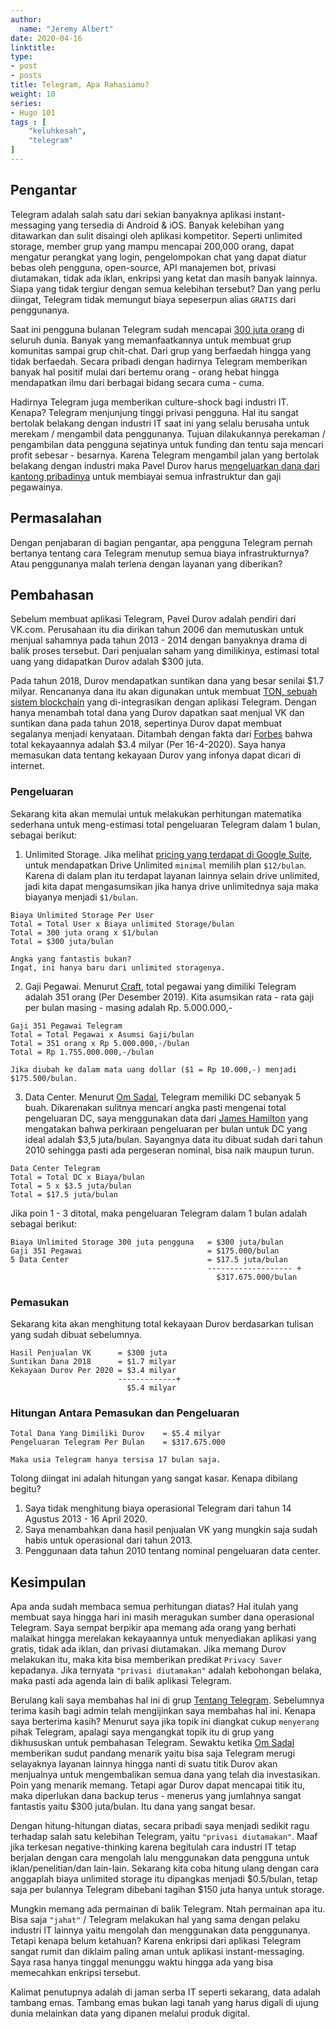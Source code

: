 ```yaml
---
author:
  name: "Jeremy Albert"
date: 2020-04-16
linktitle: 
type:
- post
- posts
title: Telegram, Apa Rahasiamu?
weight: 10
series:
- Hugo 101
tags : [
    "keluhkesah",
    "telegram"
]
---
```



## Pengantar

Telegram adalah salah satu dari sekian banyaknya aplikasi instant-messaging yang tersedia di Android & iOS. Banyak kelebihan yang ditawarkan dan sulit disaingi oleh aplikasi kompetitor. Seperti unlimited storage, member grup yang mampu mencapai 200,000 orang, dapat mengatur perangkat yang login, pengelompokan chat yang dapat diatur bebas oleh pengguna, open-source, API manajemen bot, privasi diutamakan, tidak ada iklan, enkripsi yang ketat dan masih banyak lainnya. Siapa yang tidak tergiur dengan semua kelebihan tersebut? Dan yang perlu diingat, Telegram tidak memungut biaya sepeserpun alias ```GRATIS``` dari penggunanya.

Saat ini pengguna bulanan Telegram sudah mencapai [300 juta orang](https://www.sec.gov/litigation/complaints/2019/comp-pr2019-212.pdf) di seluruh dunia. Banyak yang memanfaatkannya untuk membuat grup komunitas sampai grup chit-chat. Dari grup yang berfaedah hingga yang tidak berfaedah. Secara pribadi dengan hadirnya Telegram memberikan banyak hal positif mulai dari bertemu orang - orang hebat hingga mendapatkan ilmu dari berbagai bidang secara cuma - cuma.

Hadirnya Telegram juga memberikan culture-shock bagi industri IT. Kenapa? Telegram menjunjung tinggi privasi pengguna. Hal itu sangat bertolak belakang dengan industri IT saat ini yang selalu berusaha untuk merekam / mengambil data penggunanya. Tujuan dilakukannya perekaman / pengambilan data pengguna sejatinya untuk funding dan tentu saja mencari profit sebesar - besarnya. Karena Telegram mengambil jalan yang bertolak belakang dengan industri maka Pavel Durov harus [mengeluarkan dana dari kantong pribadinya](https://telegram.org/faq#q-how-are-you-going-to-make-money-out-of-this) untuk membiayai semua infrastruktur dan gaji pegawainya.

## Permasalahan

Dengan penjabaran di bagian pengantar, apa pengguna Telegram pernah bertanya tentang cara Telegram menutup semua biaya infrastrukturnya? Atau penggunanya malah terlena dengan layanan yang diberikan? 

## Pembahasan

Sebelum membuat aplikasi Telegram, Pavel Durov adalah pendiri dari VK.com. Perusahaan itu dia dirikan tahun 2006 dan memutuskan untuk menjual sahamnya pada tahun 2013 - 2014 dengan banyaknya drama di balik proses tersebut. Dari penjualan saham yang dimilikinya, estimasi total uang yang didapatkan Durov adalah $300 juta.

Pada tahun 2018, Durov mendapatkan suntikan dana yang besar senilai $1.7 milyar. Rencananya dana itu akan digunakan untuk membuat [TON, sebuah sistem blockchain](https://telegram.org/blog/ton-gram-notice) yang di-integrasikan dengan aplikasi Telegram. Dengan hanya menambah total dana yang Durov dapatkan saat menjual VK dan suntikan dana pada tahun 2018, sepertinya Durov dapat membuat segalanya menjadi kenyataan. Ditambah dengan fakta dari [Forbes](https://www.forbes.com/profile/pavel-durov/#45a61f4714c5) bahwa total kekayaannya adalah $3.4 milyar (Per 16-4-2020). Saya hanya memasukan data tentang kekayaan Durov yang infonya dapat dicari di internet.

### Pengeluaran
Sekarang kita akan memulai untuk melakukan perhitungan matematika sederhana untuk meng-estimasi total pengeluaran Telegram dalam 1 bulan, sebagai berikut:

1. Unlimited Storage. Jika melihat [pricing yang terdapat di Google Suite](https://gsuite.google.com/pricing.html), untuk mendapatkan Drive Unlimited `minimal` memilih plan `$12/bulan`. Karena di dalam plan itu terdapat layanan lainnya selain drive unlimited, jadi kita dapat mengasumsikan jika hanya drive unlimitednya saja maka biayanya menjadi `$1/bulan`.

```
Biaya Unlimited Storage Per User
Total = Total User x Biaya unlimited Storage/bulan
Total = 300 juta orang x $1/bulan
Total = $300 juta/bulan

Angka yang fantastis bukan? 
Ingat, ini hanya baru dari unlimited storagenya.
```

2. Gaji Pegawai. Menurut [Craft](https://craft.co/telegram-messenger), total pegawai yang dimiliki Telegram adalah 351 orang (Per Desember 2019). Kita asumsikan rata - rata gaji per bulan masing - masing adalah Rp. 5.000.000,-
```
Gaji 351 Pegawai Telegram
Total = Total Pegawai x Asumsi Gaji/bulan
Total = 351 orang x Rp 5.000.000,-/bulan
Total = Rp 1.755.000.000,-/bulan

Jika diubah ke dalam mata uang dollar ($1 = Rp 10.000,-) menjadi $175.500/bulan.
```

3. Data Center. Menurut [Om Sadal](https://t.me/tentangtelegram/119382), Telegram memiliki DC sebanyak 5 buah. Dikarenakan sulitnya mencari angka pasti mengenai total pengeluaran DC, saya menggunakan data dari [James Hamilton](https://perspectives.mvdirona.com/2010/09/overall-data-center-costs/) yang mengatakan bahwa perkiraan pengeluaran per bulan untuk DC yang ideal adalah $3,5 juta/bulan. Sayangnya data itu dibuat sudah dari tahun 2010 sehingga pasti ada pergeseran nominal, bisa naik maupun turun.
```
Data Center Telegram
Total = Total DC x Biaya/bulan
Total = 5 x $3.5 juta/bulan
Total = $17.5 juta/bulan
```

Jika poin 1 - 3 ditotal, maka pengeluaran Telegram dalam 1 bulan adalah sebagai berikut:
```
Biaya Unlimited Storage 300 juta pengguna   = $300 juta/bulan
Gaji 351 Pegawai                            = $175.000/bulan
5 Data Center                               = $17.5 juta/bulan
                                            ------------------- +
                                              $317.675.000/bulan
```
### Pemasukan
Sekarang kita akan menghitung total kekayaan Durov berdasarkan tulisan yang sudah dibuat sebelumnya.
```
Hasil Penjualan VK      = $300 juta
Suntikan Dana 2018      = $1.7 milyar
Kekayaan Durov Per 2020 = $3.4 milyar
                        -------------+
                          $5.4 milyar
```

### Hitungan Antara Pemasukan dan Pengeluaran
```
Total Dana Yang Dimiliki Durov    = $5.4 milyar
Pengeluaran Telegram Per Bulan    = $317.675.000

Maka usia Telegram hanya tersisa 17 bulan saja.
```
Tolong diingat ini adalah hitungan yang sangat kasar. Kenapa dibilang begitu? 
1. Saya tidak menghitung biaya operasional Telegram dari tahun 14 Agustus 2013 - 16 April 2020.
2. Saya menambahkan dana hasil penjualan VK yang mungkin saja sudah habis untuk operasional dari tahun 2013.
3. Penggunaan data tahun 2010 tentang nominal pengeluaran data center.


## Kesimpulan
Apa anda sudah membaca semua perhitungan diatas? Hal itulah yang membuat saya hingga hari ini masih meragukan sumber dana operasional Telegram. Saya sempat berpikir apa memang ada orang yang berhati malaikat hingga merelakan kekayaannya untuk menyediakan aplikasi yang gratis, tidak ada iklan, dan privasi diutamakan. Jika memang Durov melakukan itu, maka kita bisa memberikan predikat `Privacy Saver` kepadanya. Jika ternyata  `"privasi diutamakan"` adalah kebohongan belaka, maka pasti ada agenda lain di balik aplikasi Telegram.

Berulang kali saya membahas hal ini di grup [Tentang Telegram](https://t.me/tentangtelegram). Sebelumnya terima kasih bagi admin telah mengijinkan saya membahas hal ini. Kenapa saya berterima kasih? Menurut saya jika topik ini diangkat cukup `menyerang` pihak Telegram, apalagi saya mengangkat topik itu di grup yang dikhususkan untuk pembahasan Telegram. Sewaktu ketika [Om Sadal](https://t.me/sadal) memberikan sudut pandang menarik yaitu bisa saja Telegram merugi selayaknya layanan lainnya  hingga nanti di suatu titik Durov akan menjualnya untuk mengembalikan semua dana yang telah dia investasikan. Poin yang menarik memang. Tetapi agar Durov dapat mencapai titik itu, maka diperlukan dana backup terus - menerus yang jumlahnya sangat fantastis yaitu $300 juta/bulan. Itu dana yang sangat besar.

Dengan hitung-hitungan diatas, secara pribadi saya menjadi sedikit ragu terhadap salah satu kelebihan Telegram, yaitu `"privasi diutamakan"`. Maaf jika terkesan negative-thinking karena begitulah cara industri IT tetap berjalan dengan cara mengolah lalu menggunakan data pengguna untuk iklan/penelitian/dan lain-lain. Sekarang kita coba hitung ulang dengan cara anggaplah biaya unlimited storage itu dipangkas menjadi $0.5/bulan, tetap saja per bulannya Telegram dibebani tagihan $150 juta hanya untuk storage. 

Mungkin memang ada permainan di balik Telegram. Ntah permainan apa itu. Bisa saja `"jahat"` / Telegram melakukan hal yang sama dengan pelaku industri IT lainnya yaitu mengolah dan menggunakan data penggunanya. Tetapi kenapa belum ketahuan? Karena enkripsi dari aplikasi Telegram sangat rumit dan diklaim paling aman untuk aplikasi instant-messaging. Saya rasa hanya tinggal menunggu waktu hingga ada yang bisa memecahkan enkripsi tersebut.

Kalimat penutupnya adalah di jaman serba IT seperti sekarang, data adalah tambang emas. Tambang emas bukan lagi tanah yang harus digali di ujung dunia melainkan data yang dipanen melalui produk digital.